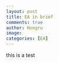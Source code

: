 ```yaml
---
layout: post
title: EA in brief
comments: true
author: Hongru
image: 
categories: [EA]
---
```


this is a test
